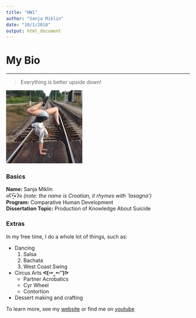 ```yaml
---
title: "HW1"
author: "Sanja Miklin"
date: "10/1/2018"
output: html_document
---
```


# My Bio

---

> Everything
> is better upside down!

![This is me!](images/railway.jpg)  


### Basics

**Name:** Sanja Miklin  
ฅʕ•̫͡•ʔฅ *(note: the name is Croatian, it rhymes with 'lasagna')*  
**Program:** Comparative Human Development  
**Dissertation Topic:** Production of Knowledge About Suicide  


### Extras

In my free time, I do a whole lot of things, such as: 

 - Dancing
    1. Salsa
    2. Bachata
    3. West Coast Swing
 - Circus Arts  **ᕙ(⇀‸↼‶)ᕗ**
    - Partner Acrobatics
    - Cyr Wheel
    - Contortion
 - Dessert making and crafting
 
To learn more, see my [website](http://sanjamiklin.com) or find me on [youtube](https://www.youtube.com/user/namayani/)





